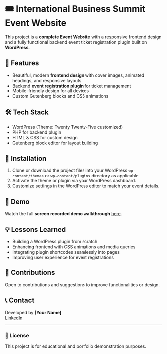 # 🎟️ International Business Summit Event Website

This project is a **complete Event Website** with a responsive frontend design and a fully functional backend event ticket registration plugin built on **WordPress**.

## 🚀 **Features**
- Beautiful, modern **frontend design** with cover images, animated headings, and responsive layouts
- Backend **event registration plugin** for ticket management
- Mobile-friendly design for all devices
- Custom Gutenberg blocks and CSS animations

## 🛠️ **Tech Stack**
- WordPress (Theme: Twenty Twenty-Five customized)
- PHP for backend plugin
- HTML & CSS for custom design
- Gutenberg block editor for layout building

## 📂 **Installation**
1. Clone or download the project files into your WordPress `wp-content/themes` or `wp-content/plugins` directory as applicable.
2. Activate the theme or plugin via your WordPress dashboard.
3. Customize settings in the WordPress editor to match your event details.

## 🎥 **Demo**
Watch the full **screen recorded demo walkthrough** [here](#).

## 💡 **Lessons Learned**
- Building a WordPress plugin from scratch
- Enhancing frontend with CSS animations and media queries
- Integrating plugin shortcodes seamlessly into pages
- Improving user experience for event registrations

## 🤝 **Contributions**
Open to contributions and suggestions to improve functionalities or design.

## 📞 **Contact**
Developed by **[Your Name]**  
[LinkedIn](https://www.linkedin.com/in/bestbassn/)

---

### 🔖 **License**
This project is for educational and portfolio demonstration purposes.
